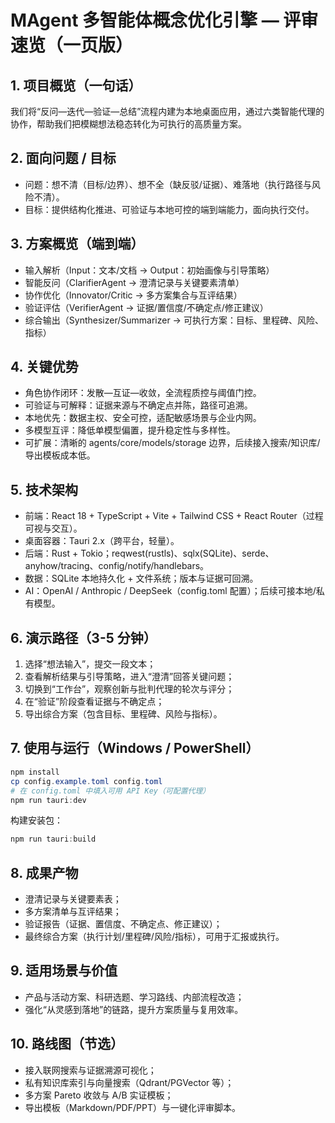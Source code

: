 # MAgent 多智能体概念优化引擎 — 评审速览（一页版）

## 1. 项目概览（一句话）
我们将“反问—迭代—验证—总结”流程内建为本地桌面应用，通过六类智能代理的协作，帮助我们把模糊想法稳态转化为可执行的高质量方案。

## 2. 面向问题 / 目标
- 问题：想不清（目标/边界）、想不全（缺反驳/证据）、难落地（执行路径与风险不清）。
- 目标：提供结构化推进、可验证与本地可控的端到端能力，面向执行交付。

## 3. 方案概览（端到端）
- 输入解析（Input：文本/文档 → Output：初始画像与引导策略）
- 智能反问（ClarifierAgent → 澄清记录与关键要素清单）
- 协作优化（Innovator/Critic → 多方案集合与互评结果）
- 验证评估（VerifierAgent → 证据/置信度/不确定点/修正建议）
- 综合输出（Synthesizer/Summarizer → 可执行方案：目标、里程碑、风险、指标）

## 4. 关键优势
- 角色协作闭环：发散—互证—收敛，全流程质控与阈值门控。
- 可验证与可解释：证据来源与不确定点并陈，路径可追溯。
- 本地优先：数据主权、安全可控，适配敏感场景与企业内网。
- 多模型互评：降低单模型偏置，提升稳定性与多样性。
- 可扩展：清晰的 agents/core/models/storage 边界，后续接入搜索/知识库/导出模板成本低。

## 5. 技术架构
- 前端：React 18 + TypeScript + Vite + Tailwind CSS + React Router（过程可视与交互）。
- 桌面容器：Tauri 2.x（跨平台，轻量）。
- 后端：Rust + Tokio；reqwest(rustls)、sqlx(SQLite)、serde、anyhow/tracing、config/notify/handlebars。
- 数据：SQLite 本地持久化 + 文件系统；版本与证据可回溯。
- AI：OpenAI / Anthropic / DeepSeek（config.toml 配置）；后续可接本地/私有模型。

## 6. 演示路径（3-5 分钟）
1) 选择“想法输入”，提交一段文本；
2) 查看解析结果与引导策略，进入“澄清”回答关键问题；
3) 切换到“工作台”，观察创新与批判代理的轮次与评分；
4) 在“验证”阶段查看证据与不确定点；
5) 导出综合方案（包含目标、里程碑、风险与指标）。

## 7. 使用与运行（Windows / PowerShell）
```powershell
npm install
cp config.example.toml config.toml
# 在 config.toml 中填入可用 API Key（可配置代理）
npm run tauri:dev
```
构建安装包：
```powershell
npm run tauri:build
```

## 8. 成果产物
- 澄清记录与关键要素表；
- 多方案清单与互评结果；
- 验证报告（证据、置信度、不确定点、修正建议）；
- 最终综合方案（执行计划/里程碑/风险/指标），可用于汇报或执行。

## 9. 适用场景与价值
- 产品与活动方案、科研选题、学习路线、内部流程改造；
- 强化“从灵感到落地”的链路，提升方案质量与复用效率。

## 10. 路线图（节选）
- 接入联网搜索与证据溯源可视化；
- 私有知识库索引与向量搜索（Qdrant/PGVector 等）；
- 多方案 Pareto 收敛与 A/B 实证模板；
- 导出模板（Markdown/PDF/PPT）与一键化评审脚本。
